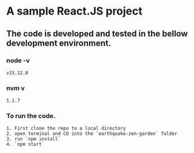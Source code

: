 
# A sample React.JS project

## The code is developed and tested in the bellow development environment.
### node -v
    v15.12.0
### nvm v
    1.1.7

### To run the code.
    1. First clone the repo to a local directory
    2. open terminal and CD into the `earthquake-zen-garden` folder
    3. run `npm install`
    4. `npm start`
